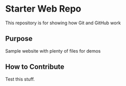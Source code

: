 # Starter Web Repo

This repository is for showing how Git and GitHub work

## Purpose

Sample website with plenty of files for demos

## How to Contribute

Test this stuff.
